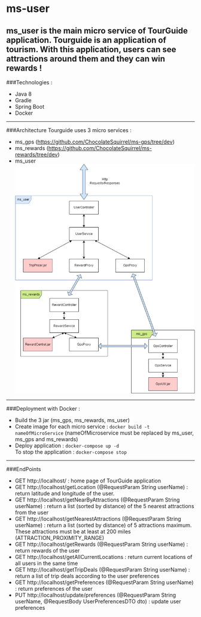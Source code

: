 # ms-user

ms_user is the main micro service of TourGuide application.
Tourguide is an application of tourism. With this application,
users can see attractions around them and they can win rewards !
--------------------------------------------------------
###Technologies :
* Java 8
* Gradle
* Spring Boot
* Docker
------------------------
###Architecture
Tourguide uses 3 micro services :
* ms_gps (https://github.com/ChocolateSquirrel/ms-gps/tree/dev)
* ms_rewards (https://github.com/ChocolateSquirrel/ms-rewards/tree/dev)
* ms_user  
![](diagram.png)
--------------------------------
###Deployment with Docker :
* Build the 3 jar (ms_gps, ms_rewards, ms_user)
* Create image for each micro service : ```docker build -t nameOfMicroService``` (nameOfMicroservice must be replaced by ms_user, ms_gps and ms_rewards)
* Deploy application : ```docker-compose up -d```  
To stop the application : ```docker-compose stop``` 
------------
###EndPoints
* GET http://localhost/ : home page of TourGuide application
* GET http://localhost/getLocation (@RequestParam String userName) : return latitude and longitude of the user.
* GET http://localhost/getNearByAttractions (@RequestParam String userName) : return a list (sorted by distance) of the 5 nearest attractions from the user
* GET http://localhost/getNearestAttractions  (@RequestParam String userName) : return a list (sorted by distance) of
5 attractions maximum. These attractions must be at least at 200 miles (ATTRACTION_PROXIMITY_RANGE)
* GET http://localhost/getRewards (@RequestParam String userName) : return rewards of the user
* GET http://localhost/getAllCurrentLocations : return current locations of all users in the same time
* GET http://localhost/getTripDeals (@RequestParam String userName) : return a list of trip deals according to the user preferences
* GET http://localhost/getPreferences (@RequestParam String userName) : return preferences of the user
* PUT http://localhost/update/preferences (@RequestParam String userName, @RequestBody UserPreferencesDTO dto) : update user preferences
